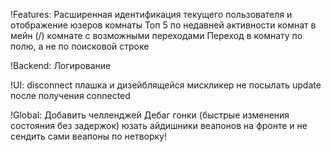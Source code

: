 !Features:
Расширенная идентификация текущего пользователя и отображение юзеров комнаты
Топ 5 по недавней активности комнат в мейн (/) комнате с возможными переходами
Переход в комнату по полю, а не по поисковой строке

!Backend:
Логирование

!UI:
disconnect плашка и дизейблящейся мискликер
не посылать update после получения connected

!Global:
Добавить челленджей
Дебаг гонки (быстрые изменения состояния без задержок)
юзать айдишники веапонов на фронте и не сендить сами веапоны по нетворку!
